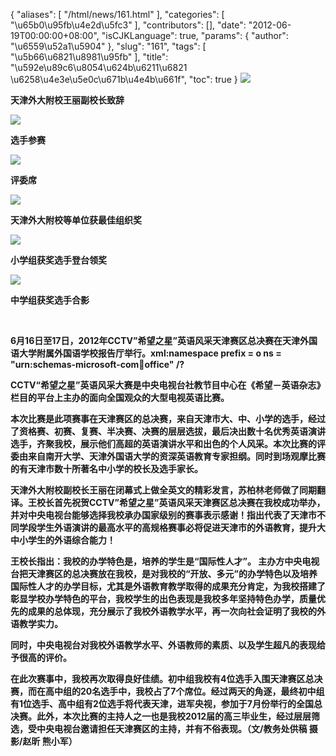 {
    "aliases": [
        "/html/news/161.html"
    ],
    "categories": [
        "\u65b0\u95fb\u4e2d\u5fc3"
    ],
    "contributors": [],
    "date": "2012-06-19T00:00:00+08:00",
    "isCJKLanguage": true,
    "params": {
        "author": "\u6559\u52a1\u5904"
    },
    "slug": "161",
    "tags": [
        "\u5b66\u6821\u8981\u95fb"
    ],
    "title": "\u592e\u89c6\u8054\u624b\u6211\u6821   \u6258\u4e3e\u5e0c\u671b\u4e4b\u661f",
    "toc": true
}
**![](https://cdn.tfls.online/mirror/full/1caa5df505e790c1fb628278d4313dc7e7d00b4d.jpg)**

**天津外大附校王丽副校长致辞**

**![](https://cdn.tfls.online/mirror/full/8a9761dab1936e3f359cd67f82bc4dad48a3b048.jpg)**

**选手参赛**

**![](https://cdn.tfls.online/mirror/full/5e56c877b1840517c0322d8788e88d647570fb1f.jpg)**

**评委席**

**![](https://cdn.tfls.online/mirror/full/4623198ff101068ffc2e8e13378ec32267bee7a0.jpg)**

**天津外大附校等单位获最佳组织奖**

**![](https://cdn.tfls.online/mirror/full/6df552ea43bf2c75e917644033c26a36e893b93a.jpg)**

**小学组获奖选手登台领奖**

**![](https://cdn.tfls.online/mirror/full/babfe499a7d5a18c154b44447921755b7a0aca01.jpg)**

**中学组获奖选手合影**

 

**6月16日至17日，2012年CCTV”希望之星”英语风采天津赛区总决赛在天津外国语大学附属外国语学校报告厅举行。xml:namespace prefix = o ns = "urn:schemas-microsoft-com:office:office" /?**

**CCTV“希望之星”英语风采大赛是中央电视台社教节目中心在《希望－英语杂志》栏目的平台上主办的面向全国观众的大型电视英语比赛。**

**本次比赛是此项赛事在天津赛区的总决赛，来自天津市大、中、小学的选手，经过了资格赛、初赛、复赛、半决赛、决赛的层层选拔，最后决出数十名优秀英语演讲选手，齐聚我校，展示他们高超的英语演讲水平和出色的个人风采。本次比赛的评委由来自南开大学、天津外国语大学的资深英语教育专家担纲。同时到场观摩比赛的有天津市数十所著名中小学的校长及选手家长。**

**天津外大附校副校长王丽在闭幕式上做全英文的精彩发言，苏柏林老师做了同期翻译。王校长首先祝贺CCTV”希望之星”英语风采天津赛区总决赛在我校成功举办，并对中央电视台能够选择我校承办国家级别的赛事表示感谢！指出代表了天津市不同学段学生外语演讲的最高水平的高规格赛事必将促进天津市的外语教育，提升大中小学生的外语综合能力！**

**王校长指出：我校的办学特色是，培养的学生是“国际性人才”。 主办方中央电视台把天津赛区的总决赛放在我校，是对我校的“开放、多元”的办学特色以及培养国际性人才的办学目标，尤其是外语教育教学取得的成果充分肯定，为我校搭建了彰显学校办学特色的平台，我校学生的出色表现是我校多年坚持特色办学，质量优先的成果的总体现，充分展示了我校外语教学水平，再一次向社会证明了我校的外语教学实力。**

**同时，中央电视台对我校外语教学水平、外语教师的素质、以及学生超凡的表现给予很高的评价。**

**在此次赛事中，我校再次取得良好佳绩。初中组我校有4位选手入围天津赛区总决赛，而在高中组的20名选手中，我校占了7个席位。经过两天的角逐，最终初中组有1位选手、高中组有2位选手将代表天津，进军央视，参加于7月份举行的全国总决赛。此外，本次比赛的主持人之一也是我校2012届的高三毕业生，经过层层筛选，受中央电视台邀请担任天津赛区的主持，并有不俗表现。（文/教务处供稿 摄影/赵昕 熊小军）**

